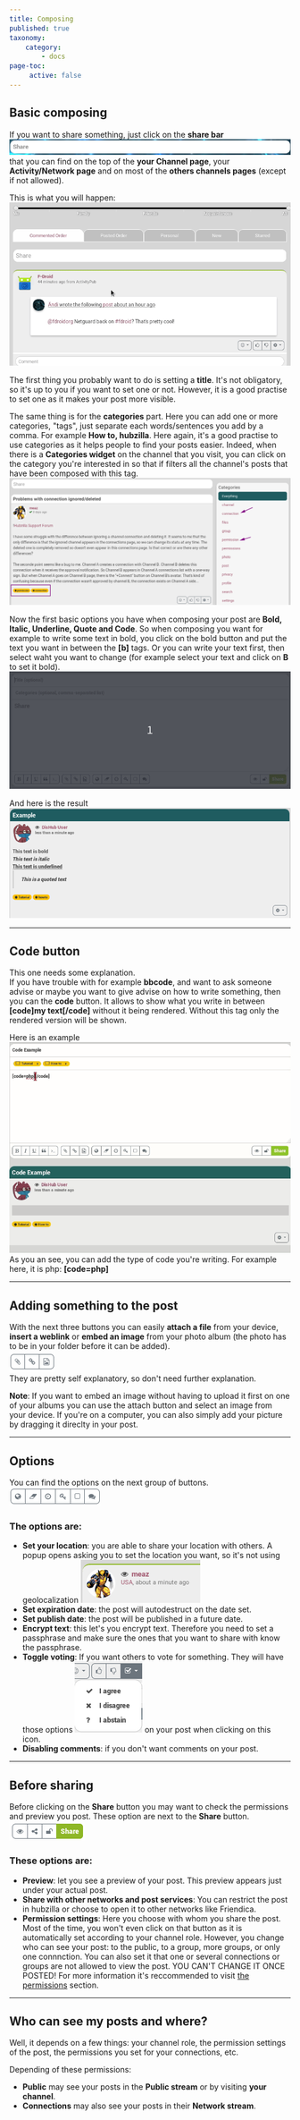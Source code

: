 ```yaml
---
title: Composing
published: true
taxonomy:
    category:
        - docs
page-toc:
     active: false
---
```


## Basic composing
If you want to share something, just click on the **share bar** ![Share](en/Share.png) that you can find on the top of the **your Channel page**, your **Activity/Network page** and on most of the **others channels pages** (except if not allowed).

This is what you will happen:
![Compising_composer](en/Composing_composer.gif)

The first thing you probably want to do is setting a **title**. It's not obligatory, so it's up to you if you want to set one or not. However, it is a good practise to set one as it makes your post more visible.

The same thing is for the **categories** part. Here you can add one or more categories, "tags", just separate each words/sentences you add by a comma. For example **How to, hubzilla**.
Here again, it's a good practise to use categories as it helps people to find your posts easier. Indeed, when there is a **Categories widget** on the channel that you visit, you can click on the category you're interested in so that if filters all the channel's posts that have been composed with this tag.
![Composing_categories](en/Composing_categories.png)

Now the first basic options you have when composing your post are **Bold, Italic, Underline, Quote and Code**.
So when composing you want for example to write some text in bold, you click on the bold button and put the text you want in between the **[b]** tags. Or you can write your text first, then select waht you want to change (for example select your text and click on **B** to set it bold).
![ShareExample](en/ShareExample.gif)

And here is the result
![ExamplePreview](en/ExamplePreview.png)

---

## Code button
This one needs some explanation.  
If you have trouble with for example **bbcode**, and want to ask someone advise or maybe you want to give advise on how to write something, then you can the **code** button. It allows to show what you write in between **[code]my text[/code]** without it being rendered. Without this tag only the rendered version will be shown.

Here is an example
![CodeExample](en/CodeeExample.gif)  
As you an see, you can add the type of code you're writing. For example here, it is php: **[code=php]**

---

## Adding something to the post

With the next three buttons you can easily **attach a file** from your device, **insert a weblink** or **embed an image** from your photo album (the photo has to be in your folder before it can be added).  
![AddButtons](en/AddButtons.png)  
They are pretty self explanatory, so don't need further explanation.

**Note**: If you want to embed an image without having to upload it first on one of your albums you can use the attach button and select an image from your device. If you're on a computer, you can also simply add your picture by dragging it direclty in your post.

---

## Options

You can find the options on the next group of buttons.  
![OptionButtons](en/OptionButtons.png)  

### The options are:
* **Set your location**: you are able to share your location with others. A popup opens asking you to set the location you want, so it's not using geolocalization ![compsing_location](en/Composing_location.png)
* **Set expiration date**: the post will autodestruct on the date set.
* **Set publish date**: the post will be published in a future date.
* **Encrypt text**: this let's you encrypt text. Therefore you need to set a passphrase and make sure the ones that you want to share with know the passphrase.
* **Toggle voting**: If you want others to vote for something. They will have those options ![voting](en/Voting.png) on your post when clicking on this icon.
* **Disabling comments**: if you don't want comments on your post.

 ---

## Before sharing

Before clicking on the **Share** button you may want to check the permissions and preview you post. These option are next to the **Share** button.
![BeforeSharing](en/BeforeSharing.png)  

### These options are:
* **Preview**: let you see a preview of your post. This preview appears just under your actual post.
* **Share with other networks and post services**: You can restrict the post in hubzilla or choose to open it to other networks like Friendica.
* **Permission settings**: Here you choose with whom you share the post. Most of the time, you won't even click on that button as it is automatically set according to your channel role. However, you change who can see your post: to the public, to a group, more groups, or only one connnction. You can also set it that one or several connections or groups are not allowed to view the post. YOU CAN'T CHANGE IT ONCE POSTED!
For more information it's reccommended to visit [the permissions](../permissions) section.

---

## Who can see my posts and where?
Well, it depends on a few things: your channel role, the permission settings of the post, the permissions you set for your connections, etc.

Depending of these permissions:
- **Public** may see your posts in the **Public stream** or by visiting **your channel**.
- **Connections** may also see your posts in their **Network stream**.
